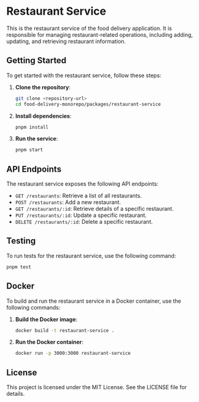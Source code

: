 # Restaurant Service

This is the restaurant service of the food delivery application. It is responsible for managing restaurant-related operations, including adding, updating, and retrieving restaurant information.

## Getting Started

To get started with the restaurant service, follow these steps:

1. **Clone the repository**:
   ```bash
   git clone <repository-url>
   cd food-delivery-monorepo/packages/restaurant-service
   ```

2. **Install dependencies**:
   ```bash
   pnpm install
   ```

3. **Run the service**:
   ```bash
   pnpm start
   ```

## API Endpoints

The restaurant service exposes the following API endpoints:

- `GET /restaurants`: Retrieve a list of all restaurants.
- `POST /restaurants`: Add a new restaurant.
- `GET /restaurants/:id`: Retrieve details of a specific restaurant.
- `PUT /restaurants/:id`: Update a specific restaurant.
- `DELETE /restaurants/:id`: Delete a specific restaurant.

## Testing

To run tests for the restaurant service, use the following command:

```bash
pnpm test
```

## Docker

To build and run the restaurant service in a Docker container, use the following commands:

1. **Build the Docker image**:
   ```bash
   docker build -t restaurant-service .
   ```

2. **Run the Docker container**:
   ```bash
   docker run -p 3000:3000 restaurant-service
   ```

## License

This project is licensed under the MIT License. See the LICENSE file for details.